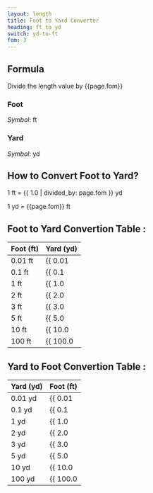 ```yaml
---
layout: length
title: Foot to Yard Converter
heading: ft to yd
switch: yd-to-ft
fom: 3
---
```


## Formula
Divide the length value by {{page.fom}}

### Foot
*Symbol*: ft

### Yard
*Symbol*: yd

## How to Convert Foot to Yard?
1 ft = {{ 1.0 | divided_by: page.fom }} yd

1 yd = {{page.fom}} ft

## Foot to Yard Convertion Table :

| Foot (ft) | Yard (yd) |
| ---- | ---- |
| 0.01 ft | {{ 0.01 | divided_by: page.fom | round: 12 }} yd |
| 0.1 ft | {{ 0.1 | divided_by: page.fom | round: 12 }} yd |
| 1 ft | {{ 1.0 | divided_by: page.fom | round: 12 }} yd |
| 2 ft | {{ 2.0 | divided_by: page.fom | round: 12 }} yd |
| 3 ft | {{ 3.0 | divided_by: page.fom | round: 12 }} yd |
| 5 ft | {{ 5.0 | divided_by: page.fom | round: 12 }} yd |
| 10 ft | {{ 10.0 | divided_by: page.fom | round: 12 }} yd |
| 100 ft | {{ 100.0 | divided_by: page.fom | round: 12 }} yd |

## Yard to Foot Convertion Table :

| Yard (yd) | Foot (ft) |
| ---- | ---- |
| 0.01 yd | {{ 0.01 | times: page.fom | round: 12 }} ft |
| 0.1 yd | {{ 0.1 | times: page.fom | round: 12 }} ft |
| 1 yd | {{ 1.0 | times: page.fom | round: 12 }} ft |
| 2 yd | {{ 2.0 | times: page.fom | round: 12 }} ft |
| 3 yd | {{ 3.0 | times: page.fom | round: 12 }} ft |
| 5 yd | {{ 5.0 | times: page.fom | round: 12 }} ft |
| 10 yd | {{ 10.0 | times: page.fom | round: 12 }} ft |
| 100 yd | {{ 100.0 | times: page.fom | round: 12 }} ft |

<script>
selectInput[5].selected = true
selectOutput[6].selected = true
</script>
